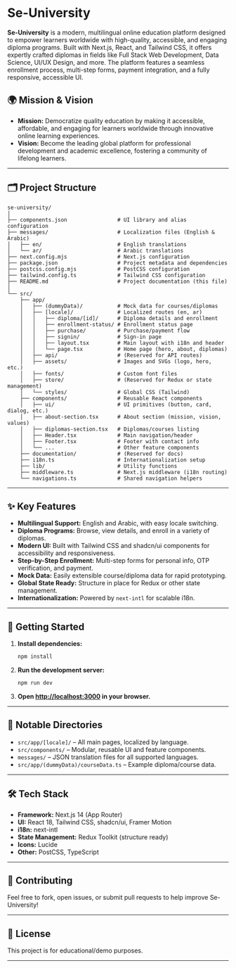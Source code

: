 # Se-University


**Se-University** is a modern, multilingual online education platform designed to empower learners worldwide with high-quality, accessible, and engaging diploma programs. Built with Next.js, React, and Tailwind CSS, it offers expertly crafted diplomas in fields like Full Stack Web Development, Data Science, UI/UX Design, and more. The platform features a seamless enrollment process, multi-step forms, payment integration, and a fully responsive, accessible UI.

## 🌍 Mission & Vision

- **Mission:** Democratize quality education by making it accessible, affordable, and engaging for learners worldwide through innovative online learning experiences.
- **Vision:** Become the leading global platform for professional development and academic excellence, fostering a community of lifelong learners.

---

## 🗂️ Project Structure

```
se-university/
│
├── components.json                # UI library and alias configuration
├── messages/                      # Localization files (English & Arabic)
│   ├── en/                        # English translations
│   └── ar/                        # Arabic translations
├── next.config.mjs                # Next.js configuration
├── package.json                   # Project metadata and dependencies
├── postcss.config.mjs             # PostCSS configuration
├── tailwind.config.ts             # Tailwind CSS configuration
├── README.md                      # Project documentation (this file)
│
└── src/
    ├── app/
    │   ├── (dummyData)/           # Mock data for courses/diplomas
    │   ├── [locale]/              # Localized routes (en, ar)
    │   │   ├── diploma/[id]/      # Diploma details and enrollment
    │   │   ├── enrollment-status/ # Enrollment status page
    │   │   ├── purchase/          # Purchase/payment flow
    │   │   ├── signin/            # Sign-in page
    │   │   ├── layout.tsx         # Main layout with i18n and header
    │   │   └── page.tsx           # Home page (hero, about, diplomas)
    │   ├── api/                   # (Reserved for API routes)
    │   ├── assets/                # Images and SVGs (logo, hero, etc.)
    │   ├── fonts/                 # Custom font files
    │   ├── store/                 # (Reserved for Redux or state management)
    │   └── styles/                # Global CSS (Tailwind)
    ├── components/                # Reusable React components
    │   ├── ui/                    # UI primitives (button, card, dialog, etc.)
    │   ├── about-section.tsx      # About section (mission, vision, values)
    │   ├── diplomas-section.tsx   # Diplomas/courses listing
    │   ├── Header.tsx             # Main navigation/header
    │   ├── Footer.tsx             # Footer with contact info
    │   └── ...                    # Other feature components
    ├── documentation/             # (Reserved for docs)
    ├── i18n.ts                    # Internationalization setup
    ├── lib/                       # Utility functions
    ├── middleware.ts              # Next.js middleware (i18n routing)
    └── navigations.ts             # Shared navigation helpers
```

---

## ✨ Key Features

- **Multilingual Support:** English and Arabic, with easy locale switching.
- **Diploma Programs:** Browse, view details, and enroll in a variety of diplomas.
- **Modern UI:** Built with Tailwind CSS and shadcn/ui components for accessibility and responsiveness.
- **Step-by-Step Enrollment:** Multi-step forms for personal info, OTP verification, and payment.
- **Mock Data:** Easily extensible course/diploma data for rapid prototyping.
- **Global State Ready:** Structure in place for Redux or other state management.
- **Internationalization:** Powered by `next-intl` for scalable i18n.

---

## 🚀 Getting Started

1. **Install dependencies:**
   ```bash
   npm install
   ```
2. **Run the development server:**
   ```bash
   npm run dev
   ```
3. **Open [http://localhost:3000](http://localhost:3000) in your browser.**

---

## 📁 Notable Directories

- `src/app/[locale]/` – All main pages, localized by language.
- `src/components/` – Modular, reusable UI and feature components.
- `messages/` – JSON translation files for all supported languages.
- `src/app/(dummyData)/courseData.ts` – Example diploma/course data.

---

## 🛠️ Tech Stack

- **Framework:** Next.js 14 (App Router)
- **UI:** React 18, Tailwind CSS, shadcn/ui, Framer Motion
- **i18n:** next-intl
- **State Management:** Redux Toolkit (structure ready)
- **Icons:** Lucide
- **Other:** PostCSS, TypeScript

---

## 📣 Contributing

Feel free to fork, open issues, or submit pull requests to help improve Se-University!

---

## 📜 License

This project is for educational/demo purposes.

---
